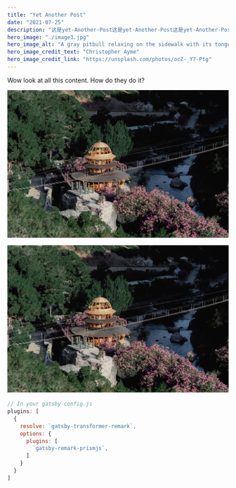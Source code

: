 ```yaml
---
title: "Yet Another Post"
date: "2021-07-25"
description: "这是yet-Another-Post这是yet-Another-Post这是yet-Another-Post这是yet-Another-Post这是yet-Another-Post这是yet-Another-Post这是yet-Another-Post这是yet-Another-Post这是yet-Another-Post这是yet-Another-Post这是yet-Another-Post"
hero_image: "./image3.jpg"
hero_image_alt: "A gray pitbull relaxing on the sidewalk with its tongue hanging out"
hero_image_credit_text: "Christopher Ayme"
hero_image_credit_link: "https://unsplash.com/photos/ocZ-_Y7-Ptg"
---
```


Wow look at all this content. How do they do it?

![GATSBY_EMPTY_ALT](./image3.jpg)

![GATSBY_EMPTY_ALT](./image3.jpg)

```javascript
// In your gatsby-config.js
plugins: [
  {
    resolve: `gatsby-transformer-remark`,
    options: {
      plugins: [
        `gatsby-remark-prismjs`,
      ]
    }
  }
]
```